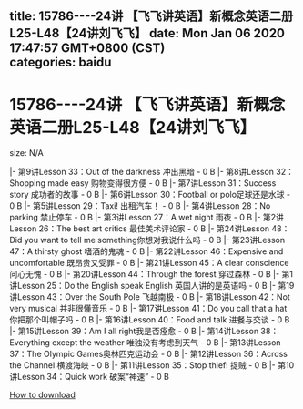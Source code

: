
title: 15786----24讲 【飞飞讲英语】新概念英语二册L25-L48【24讲刘飞飞】
date: Mon Jan 06 2020 17:47:57 GMT+0800 (CST)    
categories: baidu
---

# 15786----24讲 【飞飞讲英语】新概念英语二册L25-L48【24讲刘飞飞】
size: N/A
 
 
|- 第9讲Lesson 33：Out of the darkness 冲出黑暗 - 0 B
|- 第8讲Lesson 32：Shopping made easy 购物变得很方便 - 0 B
|- 第7讲Lesson 31：Success story 成功者的故事 - 0 B
|- 第6讲Lesson 30：Football or polo足球还是水球 - 0 B
|- 第5讲Lesson 29：Taxi! 出租汽车！ - 0 B
|- 第4讲Lesson 28：No parking 禁止停车 - 0 B
|- 第3讲Lesson 27：A wet night 雨夜 - 0 B
|- 第2讲Lesson 26：The best art critics 最佳美术评论家 - 0 B
|- 第24讲Lesson 48：Did you want to tell me something你想对我说什么吗 - 0 B
|- 第23讲Lesson 47：A thirsty ghost 嗜酒的鬼魂 - 0 B
|- 第22讲Lesson 46：Expensive and uncomfortable 既昂贵又受罪 - 0 B
|- 第21讲Lesson 45：A clear conscience 问心无愧 - 0 B
|- 第20讲Lesson 44：Through the forest 穿过森林 - 0 B
|- 第1讲Lesson 25：Do the English speak English 英国人讲的是英语吗 - 0 B
|- 第19讲Lesson 43：Over the South Pole 飞越南极 - 0 B
|- 第18讲Lesson 42：Not very musical 并非很懂音乐 - 0 B
|- 第17讲Lesson 41：Do you call that a hat 你把那个叫帽子吗 - 0 B
|- 第16讲Lesson 40：Food and talk 进餐与交谈 - 0 B
|- 第15讲Lesson 39：Am I all right我是否痊愈 - 0 B
|- 第14讲Lesson 38：Everything except the weather 唯独没有考虑到天气 - 0 B
|- 第13讲Lesson 37：The Olympic Games奥林匹克运动会 - 0 B
|- 第12讲Lesson 36：Across the Channel 横渡海峡 - 0 B
|- 第11讲Lesson 35：Stop thief! 捉贼 - 0 B
|- 第10讲Lesson 34：Quick work 破案“神速” - 0 B

[How to download](https://bpcam.bemobtrk.com/go/2ceec3aa-1ca2-46d6-b9ff-aaa5c184517c?jno=2681)